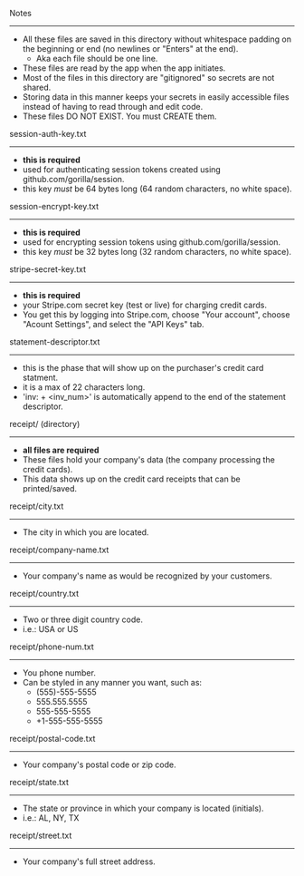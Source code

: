 Notes
*****
- All these files are saved in this directory without whitespace padding on the beginning or end (no newlines or "Enters" at the end).
	- Aka each file should be one line.
- These files are read by the app when the app initiates.
- Most of the files in this directory are "gitignored" so secrets are not shared.
- Storing data in this manner keeps your secrets in easily accessible files instead of having to read through and edit code.
- These files DO NOT EXIST. You must CREATE them.


session-auth-key.txt
********************
- **this is required**
- used for authenticating session tokens created using github.com/gorilla/session.
- this key *must* be 64 bytes long (64 random characters, no white space).

session-encrypt-key.txt
***********************
- **this is required**
- used for encrypting session tokens using github.com/gorilla/session.
- this key *must* be 32 bytes long (32 random characters, no white space).

stripe-secret-key.txt
**********************
- **this is required**
- your Stripe.com secret key (test or live) for charging credit cards.
- You get this by logging into Stripe.com, choose "Your account", choose "Acount Settings", and select the "API Keys" tab.

statement-descriptor.txt
************************
- this is the phase that will show up on the purchaser's credit card statment.
- it is a max of 22 characters long.
- 'inv: + <inv_num>' is automatically append to the end of the statement descriptor.


receipt/ (directory)
********************
- **all files are required**
- These files hold your company's data (the company processing the credit cards).
- This data shows up on the credit card receipts that can be printed/saved.

receipt/city.txt
*****************
- The city in which you are located.

receipt/company-name.txt
*************************
- Your company's name as would be recognized by your customers.

receipt/country.txt
*******************
- Two or three digit country code.
- i.e.: USA or US

receipt/phone-num.txt
**********************
- You phone number.
- Can be styled in any manner you want, such as:
	- (555)-555-5555
	- 555.555.5555
	- 555-555-5555
	- +1-555-555-5555

receipt/postal-code.txt
************************
- Your company's postal code or zip code.

receipt/state.txt
******************
- The state or province in which your company is located (initials).
- i.e.: AL, NY, TX

receipt/street.txt
******************
- Your company's full street address.
